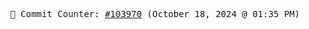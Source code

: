 <p align="center">
    <samp>
        📮 Commit Counter: <a href="https://github.com/Javascript-void0/Javascript-void0/commits/main">#103970</a> (October 18, 2024 @ 01:35 PM)
    </samp>
</p>